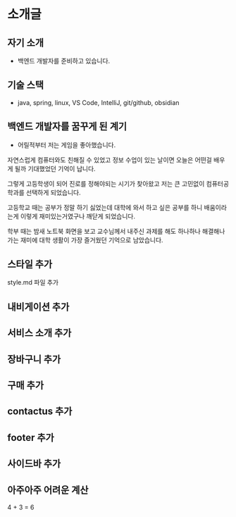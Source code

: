 # 소개글

## 자기 소개
 - 백엔드 개발자를 준비하고 있습니다.

## 기술 스택
 - java, spring, linux, VS Code, IntelliJ, git/github, obsidian

## 백엔드 개발자를 꿈꾸게 된 계기
 - 어릴적부터 저는 게임을 좋아했습니다. 
 
 자연스럽게 컴퓨터와도 친해질 수 있었고 정보 수업이 있는 날이면 오늘은 어떤걸 배우게 될까 기대했었던 기억이 납니다.

 그렇게 고등학생이 되어 진로를 정해야되는 시기가 찾아왔고 저는 큰 고민없이 컴퓨터공학과를 선택하게 되었습니다.

 고등학교 때는 공부가 정말 하기 싫었는데 대학에 와서 하고 싶은 공부를 하니 배움이라는게 이렇게 재미있는거였구나 깨닫게 되었습니다.

 학부 때는 밤새 노트북 화면을 보고 교수님께서 내주신 과제를 해도 하나하나 해결해나가는 재미에 대학 생활이 가장 즐거웠던 기억으로 남았습니다.


## 스타일 추가
style.md 파일 추가

## 내비게이션 추가

## 서비스 소개 추가

## 장바구니 추가

## 구매 추가


## contactus 추가

## footer 추가

## 사이드바 추가

## 아주아주 어려운 계산
4 + 3 = 6

